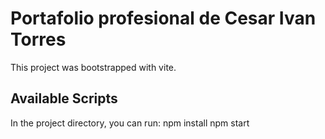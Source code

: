 # Portafolio profesional de Cesar Ivan Torres

This project was bootstrapped with vite.

## Available Scripts

In the project directory, you can run:
npm install
npm start